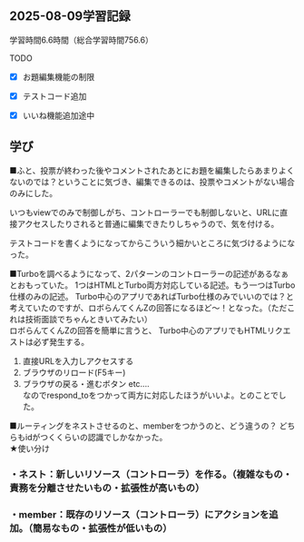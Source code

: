 ## 2025-08-09学習記録
学習時間6.6時間（総合学習時間756.6）

TODO
- [x] お題編集機能の制限
- [x] テストコード追加
- [x] いいね機能追加途中


## 学び
■ふと、投票が終わった後やコメントされたあとにお題を編集したらあまりよくないのでは？ということに気づき、編集できるのは、投票やコメントがない場合のみにした。

いつもviewでのみで制御しがち、コントローラーでも制御しないと、URLに直接アクセスしたりされると普通に編集できたりしちゃうので、気を付ける。

テストコードを書くようになってからこういう細かいところに気づけるようになった。  


■Turboを調べるようになって、2パターンのコントローラーの記述があるなぁとおもっていた。
1つはHTMLとTurbo両方対応している記述。もう一つはTurbo仕様のみの記述。
Turbo中心のアプリであればTurbo仕様のみでいいのでは？と考えていたのですが、ロボらんてくんZの回答になるほど～！となった。（ただこれは技術面談でちゃんときいてみたい）  
ロボらんてくんZの回答を簡単に言うと、
Turbo中心のアプリでもHTMLリクエストは必ず発生する。
1. 直接URLを入力しアクセスする  
2. ブラウザのリロード(F5キー)  
3. ブラウザの戻る・進むボタン etc....  
なのでrespond_toをつかって両方に対応したほうがいいよ。とのことでした。

■ルーティングをネストさせるのと、memberをつかうのと、どう違うの？
どちらもidがつくくらいの認識でしかなかった。  
★使い分け  
### ・ネスト：新しいリソース（コントローラ）を作る。（複雑なもの・責務を分離させたいもの・拡張性が高いもの）

### ・member：既存のリソース（コントローラ）にアクションを追加。（簡易なもの・拡張性が低いもの）

